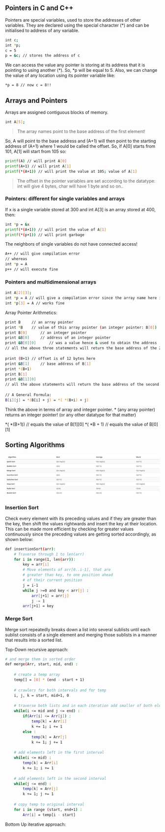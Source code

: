 ## Pointers in C and C++

Pointers are special variables, used to store the addresses of other variables. They are declared using the special character (*) and can be initialised to address of any variable.

```bash
int c;
int *p;
c = 5
p = &c; // stores the address of c
```
 
We can access the value any pointer is storing at its address that it is pointing to using another (*). So, *p will be equal to 5.
Also, we can change the value of any location using its pointer variable like:

```bash
*p = 8 // now c = 8!!
```

## Arrays and Pointers

Arrays are assigned contiguous blocks of memory. 

```bash
int A[5];
```

> The array names point to the base address of the first element! 

So,
A will point to the base address and (A+1) will then point to the starting address of (A+1) where 1 would be called the offset.
So, if A[0] starts from 101, A[1] will start from 105 so:

```bash
printf(A) // will print A[0]
printf(A+1) // will print A[1]
printf(*(A+1)) // will print the value at 105; value of A[1]
```

> The offset in the pointer variables are set according to the datatype: int will give 4 bytes, char will have 1 byte and so on..

### Pointers: different for single variables and arrays

If x is a single variable stored at 300 and int A[3] is an array stored at 400, then:

```bash
int *p = &x
printf(*(A+1)) // will print the value of A[1]
printf(*(p+1)) // will print garbage
```

The neighbors of single variables do not have connected access!

```bash
A++ // will give compilation error
// whereas
int *p = A
p++ // will execute fine
``` 

### Pointers and multidimensional arrays

```bash
int A[2][3];
int *p = A // will give a compilation error since the array name here is not an integer pointer but is pointing to an array
int *p[3] = A // works fine
```

Array Pointer Arithmetics:

```bash
print B     // an array pointer
print *B    // value of this array pointer (an integer pointer: B[0])
print B[0]      // an integer pointer
print &B[0]     // address of an integer pointer
print &B[0][0]      // was a value hence & used to obtain the address
// all the above three statements will return the base address of the 2D array

print (B+1) // offset is of 12 bytes here
print &B[1]     // base address of B[1]
print *(B+1)
print B[1]
print &B[1][0]
// all the above statements will return the base address of the second array in B 

// A General Formula:
B[i][j] = *(B[i] + j) = *( *(B+i) + j)
```

Think the above in terms of array and integer pointer. * (any array pointer) returns an integer pointer! (or any other datatype for that matter)

*( *(B+1))   // equals the value of B[1][0]
*( *B + 1) // equals the value of B[0][1]

## Sorting Algorithms

![Sorting Algorithms](/assets/sorting.png)

### Insertion Sort
Check every element with its preceding values and if they are greater than the key, then shift the values rightwards and insert the key at their location. This can be made more efficient by checking for greater values continuously since the preceding values are getting sorted accordingly, as shown below:

```bash
def insertionSort(arr):
    # Traverse through 1 to len(arr)
    for i in range(1, len(arr)):
        key = arr[i]
        # Move elements of arr[0..i-1], that are
        # greater than key, to one position ahead
        # of their current position
        j = i-1
        while j >=0 and key < arr[j] :
            arr[j+1] = arr[j]
            j -= 1
        arr[j+1] = key 

```

### Merge Sort
Merge sort repeatedly breaks down a list into several sublists until each sublist consists of a single element and merging those sublists in a manner that results into a sorted list.

Top-Down recursive approach:
```bash
# and merge them in sorted order
def merge(Arr, start, mid, end) :

	# create a temp array
	temp[] = [0] * (end - start + 1)

	# crawlers for both intervals and for temp
	i, j, k = start, mid+1, 0

	# traverse both lists and in each iteration add smaller of both elements in temp 
	while(i <= mid and j <= end) :
		if(Arr[i] <= Arr[j]) :
			temp[k] = Arr[i]
			k += 1; i += 1
		else :
			temp[k] = Arr[j]
			k += 1; j += 1

	# add elements left in the first interval 
	while(i <= mid) :
		temp[k] = Arr[i]
		k += 1; i += 1

	# add elements left in the second interval 
	while(j <= end) :
		temp[k] = Arr[j]
		k += 1; j += 1

	# copy temp to original interval
	for i in range (start, end+1) :
		Arr[i] = temp[i - start]
```

Bottom Up iterative approach:
